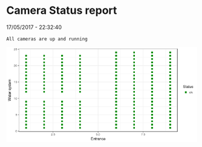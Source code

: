 Camera Status report
================
17/05/2017 - 22:32:40

    All cameras are up and running

![](camreport_files/figure-markdown_github/unnamed-chunk-2-1.png)
